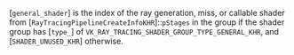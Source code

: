 [`general_shader`] is the index of the ray generation, miss, or
callable shader from
[`RayTracingPipelineCreateInfoKHR`]::`pStages` in the group if
the shader group has [`type_`] of
`VK_RAY_TRACING_SHADER_GROUP_TYPE_GENERAL_KHR`, and
[`SHADER_UNUSED_KHR`] otherwise.